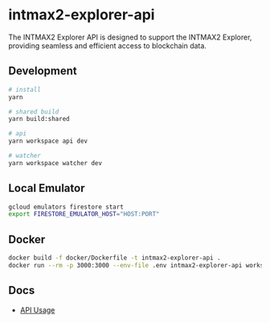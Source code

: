 # intmax2-explorer-api

The INTMAX2 Explorer API is designed to support the INTMAX2 Explorer, providing seamless and efficient access to blockchain data.

## Development

```sh
# install
yarn

# shared build
yarn build:shared

# api
yarn workspace api dev

# watcher
yarn workspace watcher dev
```

## Local Emulator

```sh
gcloud emulators firestore start
export FIRESTORE_EMULATOR_HOST="HOST:PORT"
```

## Docker

```sh
docker build -f docker/Dockerfile -t intmax2-explorer-api .
docker run --rm -p 3000:3000 --env-file .env intmax2-explorer-api workspace api start
```

## Docs

- [API Usage](./docs/api.md)